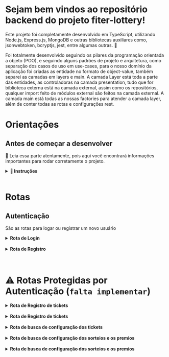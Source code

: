 # Sejam bem vindos ao repositório backend do projeto fiter-lottery!

Este projeto foi completamente desenvolvido em TypeScript, utilizando Node.js,
Express.js, MongoDB e outras bibliotecas auxiliares como, jsonwebtoken,
bcryptjs, jest, entre algumas outras. 🚀

Foi totalmente desenvolvido seguindo os pilares da programação orientada a
objeto (POO), e seguindo alguns padrões de projeto e arquitetura, como separação
dos casos de uso em use-cases, para o nosso domínio da aplicação foi criadas as
entidade no formato de object-value, também separei as camadas em layers e main.
A camada Layer está toda a parte das entidades, as controladoras na camada
presentation, tudo que for biblioteca externa está na camada external, assim
como os repositórios, qualquer import feito de módulos external são feitos na
camada external. A camada main está todas as nossas factories para atender a
camada layer, além de conter todas as rotas e configurações rest.

# Orientações

## Antes de começar a desenvolver

👀 Leia essa parte atentamente, pois aqui você encontrará informações
importantes para rodar corretamente o projeto.

<details>
<summary><strong> 🔰 Instruções </strong></summary><br />

1. Clone o repositório

- `git clone https://github.com/Gabrielja2/fiter-back-end.git`

2. Entre na pasta do repositório que você acabou de clonar:

- `cd pasta-do-repositório`

3. Instale as dependências

- `npm install`

4. Configure as variáveis de ambiente, é <strong>Obrigatório</strong> para
   funcionar corretamente:

- Confira o arquivo .env na raiz do projeto e preencha com as variáveis de
  ambiente caso seja necessário, mas ja vou deixar elas preenchidas nesse
  exemplo, lembre que é obrigatório algumas dessas váriaveis para conseguir
  rodar o servidor como PORT, eu utilizei a porta`3030` mas pode ser qualquer
  uma que não esteja sendo usada na sua máquina, e MONGO_URL, eu utilize um
  banco postgress que criei na vercel:
  `postgres://default:4Mv6qsblwaJL@ep-twilight-morning-a4zygmwo.us-east-1.postgres.vercel-storage.com:5432/verceldb`

6. Dentro do diretório FITER-LOTTERY-BACKEND, abra um terminal, suba o
   docker-compose e depois no mesmo terminal rode o projeto:

- `docker-compose up`

- `npm run dev`

</details><br />

# Rotas

## Autenticação

São as rotas para logar ou registrar um novo usuário

<details>
<summary><strong>Rota de Login</strong></summary>

- Método: POST
- URL: API_BASE_URL/users/login
- Descrição: Realiza o login de um usuário cadastrado.
- Parâmetros de entrada:
  - email: String (obrigatório) - E-mail do usuário.
  - password: String (obrigatório) - Senha do usuário.
- Resposta de sucesso:
  - Código: 200
  - Corpo: Objeto contendo o token de autenticação do usuário e algumas
  informações.
  </details><br />

<details>
<summary><strong>Rota de Registro</strong></summary>

- Método: POST
- URL: API_BASE_URL/users/register
- Descrição: Registra um novo usuário.
- Parâmetros de entrada:
  - email: String (obrigatório) - E-mail do usuário.
  - password: String (obrigatório) - Senha do usuário.
- Resposta de sucesso:
  - Código: 201
  - Corpo: String com o email do usuário criado.
  </details><br /><br />

# ⚠️ Rotas Protegidas por Autenticação (`falta implementar`)

<details>
<summary><strong>Rota de Registro de tickets</strong></summary>

- Método: POST
- URL: API_BASE_URL/tickets/register
- Descrição: Registra um novo bilhete.
- Exemplo dos parâmetros de entrada: { "tickets": [ { "ticketId": 1, "price":
  3.00, "selectedNumbers": [ 6, 7, 8, 9, 10, 11, 12, 13, 14, 15, 16, 17, 18, 19,
  20] }, { "ticketId": 2, "price": 25000, "selectedNumbers": [ 1, 2, 3, 4, 5, 6,
  7, 8, 9, 10, 11, 12, 13, 14, 15, 16, 17, 18, 19, 20] } ] }
- Resposta de sucesso:
  - Código: 201
  - Corpo: String com a mensagem de criação com sucesso.
  </details><br />

<details>
<summary><strong>Rota de Registro de tickets</strong></summary>

- Método: POST
- URL: API_BASE_URL/tickets/register
- Descrição: Registra um novo bilhete.
- Exemplo dos parâmetros de entrada: { "tickets": [ { "ticketId": 1, "price":
  3.00, "selectedNumbers": [ 6, 7, 8, 9, 10, 11, 12, 13, 14, 15, 16, 17, 18, 19,
  20] }, { "ticketId": 2, "price": 25000, "selectedNumbers": [ 1, 2, 3, 4, 5, 6,
  7, 8, 9, 10, 11, 12, 13, 14, 15, 16, 17, 18, 19, 20] } ] }
- Resposta de sucesso:
  - Código: 201
  - Corpo: String com a mensagem de criação com sucesso.
  </details><br />

<details>
<summary><strong>Rota de busca de configuração dos tickets</strong></summary>

- Método: GET
- URL: API_BASE_URL/ticket-config
- Descrição: Lista as configurações do bilhete.
- Resposta de sucesso:
  - Código: 200
  - Corpo: Um array com as configuração de preço e numeros selecionados.
  </details><br />

<details>
<summary><strong>Rota de busca de configuração dos sorteios e os premios</strong></summary>

- Método: GET
- URL: API_BASE_URL/prize-draw-config
- Descrição: Lista as configurações do sorteio.
- Resposta de sucesso:

  - Código: 200
  - Corpo: Um array com as configuração de prêmio e numeros sorteados.
  </details><br />

<details>
<summary><strong>Rota de busca de configuração dos sorteios e os premios</strong></summary>

- Método: POST
- URL: API_BASE_URL/prize-draw-result
- Descrição: Cria o sorteio faz todas as açoes necessárias nesse fluxo.
- Resposta de sucesso:
  - Código: 201
  - Corpo: String com a mensagem de criação com sucesso do sorteio.
  </details><br />
